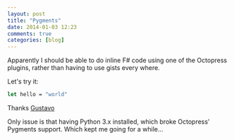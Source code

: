 ```yaml
---
layout: post
title: "Pygments"
date: 2014-01-03 12:23
comments: true
categories: [blog]
---
```

Apparently I should be able to do inline F# code using one of the Octopress plugins, rather than having to use gists every where.

Let's try it:

``` fsharp
let hello = "world"
```

Thanks [Gustavo](https://twitter.com/ovatsus/status/411496863591067648)

Only issue is that having Python 3.x installed, which broke Octopress' Pygments support. Which kept me going for a while...
